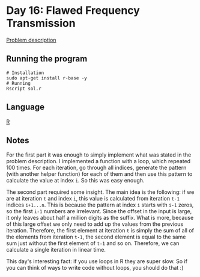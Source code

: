 # Day 16: Flawed Frequency Transmission

[Problem description](https://adventofcode.com/2019/day/16)

## Running the program
```
# Installation
sudo apt-get install r-base -y
# Running
Rscript sol.r
```

## Language
[R](https://en.wikipedia.org/wiki/R_(programming_language))

## Notes
For the first part it was enough to simply implement what was stated
in the problem description. I implemented a function with a loop,
which repeated 100 times. For each iteration, go through all indices,
generate the pattern (with another helper function) for each of them
and then use this pattern to calculate the value at index `i`. So this
was easy enough.

The second part required some insight. The main idea is the following:
if we are at iteration `t` and index `i`, this value is calculated
from iteration `t-1` indices `i+1...n`. This is because the pattern
at index `i` starts with `i-1` zeros, so the first `i-1` numbers are
irrelevant. Since the offset in the input is large, it only leaves about
half a million digits as the suffix. What is more, because of this large
offset we only need to add up the values from the previous iteration.
Therefore, the first element at iteration `t` is simply the sum of all of
the elements from iteration `t-1`, the second element is equal to the same
sum just without the first element of `t-1` and so on. Therefore, we can
calculate a single iteration in linear time.

This day's interesting fact: if you use loops in R they are super slow.
So if you can think of ways to write code without loops, you should do
that :)